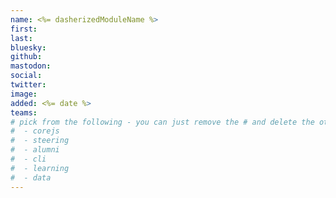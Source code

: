 ```yaml
---
name: <%= dasherizedModuleName %>
first:
last:
bluesky:
github:
mastodon:
social:
twitter:
image:
added: <%= date %>
teams:
# pick from the following - you can just remove the # and delete the other lines
#  - corejs
#  - steering
#  - alumni
#  - cli
#  - learning
#  - data
---
```

